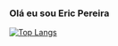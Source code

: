 ### Olá eu sou Eric Pereira

[![Top Langs](https://github-readme-stats.vercel.app/api/top-langs/?username=ericpereira234&layout=compact)](https://github.com/ericpereira234)
